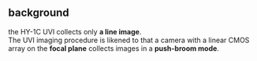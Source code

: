 ## background

the HY-1C UVI collects only **a line image**.  
The UVI imaging procedure is likened to that a camera with a linear CMOS array on the **focal plane** collects images in a **push-broom mode**.




